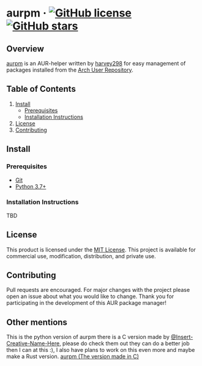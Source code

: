 # aurpm &middot; [![GitHub license](https://img.shields.io/github/license/harvey298/aurpm.svg)](https://github.com/harvey298/aurpm/blob/master/LICENSE) [![GitHub stars](https://img.shields.io/github/stars/harvey298/aurpm.svg)](https://github.com/harvey298/aurpm/stargazers)

## Overview

[aurpm](https://github.com/harvey298/aurpm/) is an AUR-helper written by [harvey298](https://www.github.com/harvey298/) for easy management of packages installed from the [Arch User Repository](https://aur.archlinux.org/).

## Table of Contents

1. [Install](#install)
   - [Prerequisites](#prerequisites)
   - [Installation Instructions](#installation-instructions)
2. [License](#license)
3. [Contributing](#contributing)

## Install

### Prerequisites

 - [Git](https://www.nodejs.org/en/download/)
 - [Python 3.7+](https://www.python.org/downloads/)

### Installation Instructions

TBD

## License

This product is licensed under the [MIT License](https://github.com/harvey298/aurpm/blob/main/LICENSE). This project is available for commercial use, modification, distribution, and private use.

## Contributing

Pull requests are encouraged. For major changes with the project please open an issue about what you would like to change. Thank you for participating in the development of this AUR package manager!

## Other mentions

This is the python version of aurpm there is a C version made by [@Insert-Creative-Name-Here](https://github.com/Insert-Creative-Name-Here), please do check them out they can do a better job then I can at this :), I also have plans to work on this even more and maybe make a Rust version. [aurpm (The version made in C)](https://github.com/Insert-Creative-Name-Here/aurpm)
